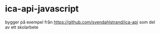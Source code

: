 # ica-api-javascript
bygger på exempel från https://github.com/svendahlstrand/ica-api 
som del av ett skolarbete
